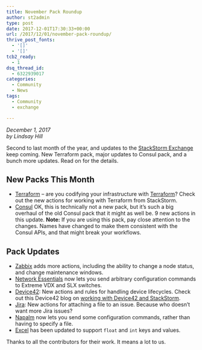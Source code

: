 ```yaml
---
title: November Pack Roundup
author: st2admin
type: post
date: 2017-12-01T17:30:33+00:00
url: /2017/12/01/november-pack-roundup/
thrive_post_fonts:
  - '[]'
  - '[]'
tcb2_ready:
  - 1
dsq_thread_id:
  - 6322939017
categories:
  - Community
  - News
tags:
  - Community
  - exchange

---
```

_December 1, 2017_  
_by Lindsay Hill_

Second to last month of the year, and updates to the [StackStorm Exchange][1] keep coming. New Terraform pack, major updates to Consul pack, and a bunch more updates. Read on for the details.

<!--more-->

## New Packs This Month

  * [Terraform][2] &#8211; are you codifying your infrastructure with [Terraform][3]? Check out the new actions for working with Terraform from StackStorm.
  * [Consul][4] OK, this is technically not a new pack, but it&#8217;s such a big overhaul of the old Consul pack that it might as well be. 9 new actions in this update. **Note:** If you are using this pack, pay close attention to the changes. Names have changed to make them consistent with the Consul APIs, and that might break your workflows.

## Pack Updates

  * [Zabbix][5] adds more actions, including the ability to change a node status, and change maintenance windows. 
  * [Network Essentials][6] now lets you send arbitrary configuration commands to Extreme VDX and SLX switches. 
  * [Device42][7]: New actions and rules for handling device lifecycles. Check out this Device42 blog on [working with Device42 and StackStorm][8].
  * [Jira][9]: New actions for attaching a file to an issue. Because who doesn&#8217;t want more Jira issues?
  * [Napalm][10] now lets you send some configuration commands, rather than having to specify a file.
  * [Excel][11] has been updated to support `float` and `int` keys and values. 

Thanks to all the contributors for their work. It means a lot to us.

 [1]: https://exchange.stackstorm.org
 [2]: https://github.com/StackStorm-Exchange/stackstorm-terraform
 [3]: https://www.terraform.io/
 [4]: https://github.com/StackStorm-Exchange/stackstorm-consul
 [5]: https://github.com/StackStorm-Exchange/stackstorm-zabbix/
 [6]: https://github.com/StackStorm-Exchange/stackstorm-network_essentials/
 [7]: https://github.com/StackStorm-Exchange/stackstorm-device42/
 [8]: https://www.device42.com/blog/2017/11/dynamic-user-permissions-with-device42-and-stackstorm/
 [9]: https://github.com/StackStorm-Exchange/stackstorm-jira/
 [10]: https://github.com/StackStorm-Exchange/stackstorm-napalm/
 [11]: https://github.com/StackStorm-Exchange/stackstorm-excel/